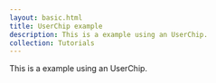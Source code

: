 ```yaml
---
layout: basic.html
title: UserChip example
description: This is a example using an UserChip.
collection: Tutorials
---
```


This is a example using an UserChip.
